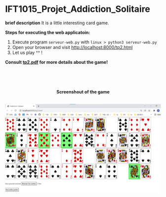 # IFT1015_Projet_Addiction_Solitaire
**brief description**
It is a little interesting card game.

**Steps for executing the web applicatoin:**
1. Execute program `serveur-web.py` with `linux > python3 serveur-web.py`
2. Open your browser and visit [http://localhost:8000/tp2.html](http://localhost:8000/tp2.html)
3. Let us play ^^ !

**Consult [tp2.pdf](tp2.pdf) for more details about the game!**

<br>
<br>
<br>


<b>
<p align = "center"> Screenshout of the game
</b>

<br>
<br>

![Addiction solitaire](game.png)

